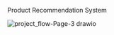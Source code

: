 Product Recommendation System

![project_flow-Page-3 drawio](https://github.com/rashmimeshram/ProductRecommendationSystem/assets/81341051/62e9aeb5-9d27-4071-9263-21a2c3931abf)
